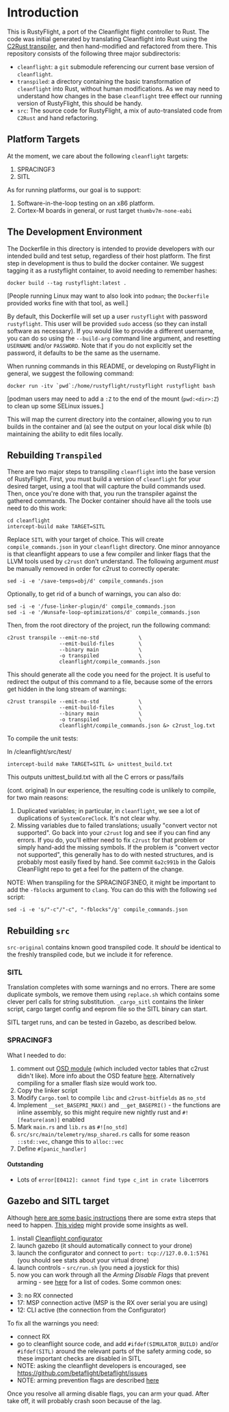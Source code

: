 # Introduction

This is RustyFlight, a port of the Cleanflight flight controller to Rust. The
code was initial generated by translating Cleanflight into Rust using the
[C2Rust transpiler](https://c2rust.com/manual), and then hand-modified and
refactored from there. This repository consists of the following three major
subdirectoris:

  * `cleanflight`: a `git` submodule referencing our current base version
    of `cleanflight`.
  * `transpiled`: a directory containing the basic transformation of
    `cleanflight` into Rust, without human modifications. As we may need to
    understand how changes in the base `cleanflight` tree effect our running
    version of RustyFlight, this should be handy.
  * `src`: The source code for RustyFlight, a mix of auto-translated code from
    `C2Rust` and hand refactoring.

## Platform Targets

At the moment, we care about the following `cleanflight` targets:
  1. SPRACINGF3
  1. SITL

As for running platforms, our goal is to support:
  1. Software-in-the-loop testing on an x86 platform.
  1. Cortex-M boards in general, or rust target `thumbv7m-none-eabi`

## The Development Environment

The Dockerfile in this directory is intended to provide developers with our
intended build and test setup, regardless of their host platform. The first step
in development is thus to build the docker container. We suggest tagging it as a
rustyflight container, to avoid needing to remember hashes:

```
docker build --tag rustyflight:latest .
```

[People running Linux may want to also look into `podman`; the `Dockerfile`
provided works fine with that tool, as well.]

By default, this Dockerfile will set up a user `rustyflight` with password
`rustyflight`. This user will be provided `sudo` access (so they can install
software as necessary). If you would like to provide a different username, you
can do so using the `--build-arg` command line argument, and resetting
`USERNAME` and/or `PASSWORD`. Note that if you do not explicitly set the
password, it defaults to be the same as the username.

When running commands in this README, or developing on RustyFlight in general,
we suggest the following command:

```
docker run -itv `pwd`:/home/rustyflight/rustyflight rustyflight bash
```

[podman users may need to add a `:Z` to the end of the mount (`pwd:<dir>:Z`)
to clean up some SELinux issues.]

This will map the current directory into the container, allowing you to run
builds in the container and (a) see the output on your local disk while (b)
maintaining the ability to edit files locally.

## Rebuilding `Transpiled`

There are two major steps to transpiling `cleanflight` into the base version of
RustyFlight. First, you must build a version of `cleanflight` for your desired
target, using a tool that will capture the build commands used. Then, once
you're done with that, you run the transpiler against the gathered commands. The
Docker container should have all the tools use need to do this work:

```
cd cleanflight
intercept-build make TARGET=SITL
```

Replace `SITL` with your target of choice. This will create
`compile_commands.json` in your `cleanflight` directory. One minor annoyance is
that cleanflight appears to use a few compiler and linker flags that the LLVM
tools used by `c2rust` don't understand. The following argument *must* be
manually removed in order for c2rust to correctly operate:

```
sed -i -e '/save-temps=obj/d' compile_commands.json
```

Optionally, to get rid of a bunch of warnings, you can also do:

```
sed -i -e '/fuse-linker-plugin/d' compile_commands.json
sed -i -e '/Wunsafe-loop-optimizations/d' compile_commands.json
```

Then, from the root directory of the project, run the following command:

```
c2rust transpile --emit-no-std             \
                 --emit-build-files        \
                 --binary main             \
                 -o transpiled             \
                 cleanflight/compile_commands.json
```


This should generate all the code you need for the project. It is useful to
redirect the output of this command to a file, because some of the errors get
hidden in the long stream of warnings:

```
c2rust transpile --emit-no-std             \
                 --emit-build-files        \
                 --binary main             \
                 -o transpiled             \
                 cleanflight/compile_commands.json &> c2rust_log.txt
```

To compile the unit tests:

In /cleanflight/src/test/
```
intercept-build make TARGET=SITL &> unittest_build.txt
```

This outputs unittest_build.txt with all the C errors or pass/fails


(cont. original)
In our experience, the resulting code is unlikely to compile, for two main
reasons:

  1. Duplicated variables; in particular, in `cleanflight`, we see a lot of
     duplications of `SystemCoreClock`. It's not clear why.
  1. Missing variables due to failed translations; usually "convert vector not
     supported". Go back into your `c2rust` log and see if you can find any
     errors. If you do, you'll either need to fix `c2rust` for that problem or
     simply hand-add the missing symbols. If the problem *is* "convert vector
     not supported", this generally has to do with nested structures, and is
     probably most easily fixed by hand. See commit `6a2c991b` in the Galois
     CleanFlight repo to get a feel for the pattern of the change.

NOTE: When transpiling for the SPRACINGF3NEO, it might be important to add the
`-fblocks` argument to `clang`. You can do this with the following `sed` script:

```
sed -i -e 's/"-c"/"-c", "-fblocks"/g' compile_commands.json
```

## Rebuilding `src`

`src-original` contains known good transpiled code. It *should* be identical to the freshly transpiled code, but we include it for reference.

### SITL

Translation completes with some warnings and no errors. There are some duplicate symbols, we remove them using `replace.sh` which contains some clever 
perl calls for string substitution. `_cargo_sitl` contains the linker script, cargo target config and eeprom file so the SITL binary can start.

SITL target runs, and can be tested in Gazebo, as described below.


### SPRACINGF3

What I needed to do:

1. comment out [OSD module](https://oscarliang.com/betaflight-osd/) (which included vector tables that c2rust didn't like). More info about the OSD feature [here](https://oscarliang.com/betaflight-f3-fc-quadrant-25a-esc/). Alternatively compiling for a smaller flash size would work too.
2. Copy the linker script
3. Modify `Cargo.toml` to compile `libc` and `c2rust-bitfields` as `no_std`
4. Implement `__set_BASEPRI_MAX()` and `__get_BASEPRI()` - the functions are inline assembly, so this might require new nightly rust and `#![feature(asm)]` enabled
5. Mark `main.rs` and `lib.rs` as `#![no_std]`
6. `src/src/main/telemetry/msp_shared.rs` calls for some reason `::std::vec`, change this to `alloc::vec`
7. Define `#[panic_handler]`

#### Outstanding
* Lots of `error[E0412]: cannot find type c_int in crate libc`errors

## Gazebo and SITL target
Although [here are some basic instructions](https://github.com/cleanflight/cleanflight/tree/master/src/main/target/SITL) there are some extra steps that need to happen. [This video](https://www.youtube.com/watch?v=Qq6D3rDxgnk) might provide some insights as well.
1. install [Cleanflight configurator](https://chrome.google.com/webstore/detail/cleanflight-configurator/enacoimjcgeinfnnnpajinjgmkahmfgb)
2. launch gazebo (it should automatically connect to your drone)
3. launch the configurator and connect to `port: tcp://127.0.0.1:5761` (you should see stats about your virtual drone)
3. launch controls - `src/run.sh` (you need a joystick for this)
4. now you can work through all the *Arming Disable Flags* that prevent arming - see [here](https://github.com/betaflight/betaflight/wiki/Arming-Sequence-&-Safety) for a list of codes. Some common ones:
  * 3: no RX connected
  * 17: MSP connection active (MSP is the RX over serial you are using)
  * 12: CLI active (the connection from the Configurator)

To fix all the warnings you need:
* connect RX
* go to cleanflight source code, and add `#ifdef(SIMULATOR_BUILD)` and/or `#ifdef(SITL)` around the relevant parts of the safety arming code, so these important checks are disabled in SITL
* NOTE: asking the cleanflight developers is encouraged, see https://github.com/betaflight/betaflight/issues
* NOTE: arming prevention flags are described [here](https://oscarliang.com/quad-arming-issue-fix/)

Once you resolve all arming disable flags, you can arm your quad. After take off, it will probably crash soon because of the lag.
